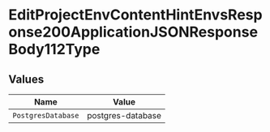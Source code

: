 # EditProjectEnvContentHintEnvsResponse200ApplicationJSONResponseBody112Type


## Values

| Name               | Value              |
| ------------------ | ------------------ |
| `PostgresDatabase` | postgres-database  |